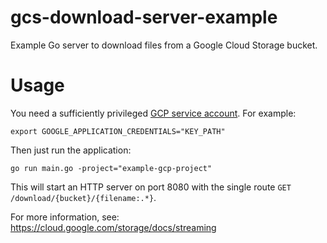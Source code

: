 # gcs-download-server-example

Example Go server to download files from a Google Cloud Storage bucket.

# Usage

You need a sufficiently privileged [GCP service account](https://cloud.google.com/docs/authentication/getting-started).
For example:

```
export GOOGLE_APPLICATION_CREDENTIALS="KEY_PATH"
```

Then just run the application:

```
go run main.go -project="example-gcp-project"
```

This will start an HTTP server on port 8080 with the single route `GET /download/{bucket}/{filename:.*}`.

For more information, see: https://cloud.google.com/storage/docs/streaming
